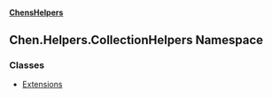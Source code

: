 
#### [ChensHelpers](./index 'index')

## Chen.Helpers.CollectionHelpers Namespace

### Classes
- [Extensions](./Chen-Helpers-CollectionHelpers-Extensions 'Chen.Helpers.CollectionHelpers.Extensions')
